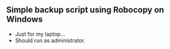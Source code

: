 ## Simple backup script using Robocopy on Windows

- Just for my laptop...
- Should run as administrator.